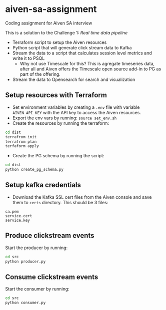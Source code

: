 # aiven-sa-assignment
Coding assignment for Aiven SA interview

This is a solution to the Challenge 1: _Real time data pipeline_

- Terraform script to setup the Aiven resources
- Python script that will generate click stream data to Kafka
- Stream the data to a script that calculates session level metrics and write it to PSQL
  - Why not use Timescale for this? This is agregate timeseries data, after all and Aiven offers the Timescale open source add-in to PG as part of the offering.
- Stream the data to Opensearch for search and visualization

## Setup resources with Terraform
- Set environment variables by creating a ```.env``` file with variable ```AIVEN_API_KEY``` with the API key to access the Aiven resources.
- Export the env vars by running:  ```source set_env.sh```
- Create the resources by running the terraform:
```bash
cd dist
terrafrom init 
terrafrom plan
terfaform apply
```
- Create the PG schema by running the script:
```bash
cd dist
python create_pg_schema.py
```

## Setup kafka credentials
- Download the Kafka SSL cert files from the Aiven console and save them to ```certs``` directory. This should be 3 files:
```commandline
ca.pem
service.cert
service.key
```

## Produce clickstream events
Start the producer by running:
```bash
cd src
python producer.py
```

## Consume clickstream events
Start the consumer by running:
```bash
cd src
python consumer.py
```